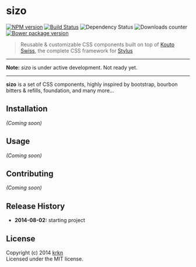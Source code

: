# sizo

[![NPM version](https://badge.fury.io/js/sizo.svg)](http://badge.fury.io/js/sizo) [![Build Status](http://img.shields.io/travis/krkn/sizo.svg)](https://travis-ci.org/krkn/sizo) ![Dependency Status](https://david-dm.org/krkn/sizo.svg) ![Downloads counter](http://img.shields.io/npm/dm/sizo.svg) [![Bower package version](https://badge.fury.io/bo/sizo.svg)](http://badge.fury.io/bo/sizo)

> Reusable & customizable CSS components built on top of [Kouto Swiss](http://kouto-swiss.io), the complete CSS framework for [Stylus](http://learnboost.github.io/stylus/)

* * *

**Note:** *sizo* is under active development. Not ready yet.

* * *

**sizo** is a set of CSS components, highly inspired by bootstrap, bourbon bitters & refills, foundation, and many more…

## Installation

_(Coming soon)_

## Usage 

_(Coming soon)_

## Contributing

_(Coming soon)_

## Release History

- **2014-08-02:** starting project

## License

Copyright (c) 2014 [krkn](http://krkn.be)  
Licensed under the MIT license.
